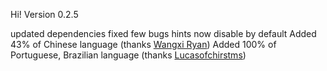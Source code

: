 Hi! Version 0.2.5

updated dependencies
fixed few bugs
hints now disable by default
Added 43% of Chinese language (thanks <a href="https://crowdin.com/profile/hotpad100c">Wangxi Ryan</a>)
Added 100% of Portuguese, Brazilian language (thanks <a href="https://crowdin.com/profile/lucasofchirst">Lucasofchirstms</a>)